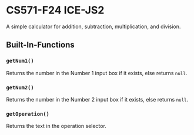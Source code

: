 # CS571-F24 ICE-JS2
A simple calculator for addition, subtraction, multiplication, and division.

## Built-In-Functions

### `getNum1()`
Returns the number in the Number 1 input box if it exists, else returns `null`.

### `getNum2()`
Returns the number in the Number 2 input box if it exists, else returns `null`.

### `getOperation()`
Returns the text in the operation selector.
